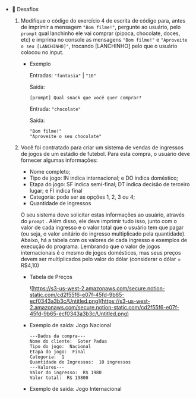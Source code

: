 - 🏅  Desafios
    1. Modifique o código do exercício 4 de escrita de código para, antes de imprimir a mensagem `"Bom filme!"`, pergunte ao usuário, pelo `prompt` qual lanchinho ele vai comprar (pipoca, chocolate, doces, etc) e imprima no console as mensagens `"Bom filme!"` e `"Aproveite o seu [LANCHINHO]"`, trocando [LANCHINHO] pelo que o usuário colocou no input.
        - Exemplo
            
            Entradas: `"fantasia"` | `"10"`
            
            Saída:
            
            ```
            [prompt] Qual snack que você quer comprar?
            ```
            
            Entrada: `"chocolate"`
            
            Saída:
            
            ```
            "Bom filme!"
            "Aproveite o seu chocolate"
            ```
            
        
    2. Você foi contratado para criar um sistema de vendas de ingressos de jogos de um estádio de futebol. Para esta compra, o usuário deve fornecer algumas informações:
        - Nome completo;
        - Tipo de jogo: IN indica internacional; e DO indica doméstico;
        - Etapa do jogo: SF indica semi-final; DT indica decisão de terceiro lugar; e FI indica final
        - Categoria: pode ser as opções 1, 2, 3 ou 4;
        - Quantidade de ingressos
        
        O seu sistema deve solicitar estas informações ao usuário, através do `prompt` . Além disso, ele deve imprimir tudo isso, junto com o valor de cada ingresso e o valor total que o usuário tem que pagar (ou seja, o valor unitário do ingresso multiplicado pela quantidade). Abaixo, há a tabela com os valores de cada ingresso e exemplos de execução do programa. Lembrando que o valor de jogos internacionais é o mesmo de jogos domésticos, mas seus preços devem ser multiplicados pelo valor do dólar (considerar o dólar = R$4,10)
        
        - Tabela de Preços
            
            ![https://s3-us-west-2.amazonaws.com/secure.notion-static.com/cd2f55f6-e07f-45fd-9b65-ecf0343a3b3c/Untitled.png](https://s3-us-west-2.amazonaws.com/secure.notion-static.com/cd2f55f6-e07f-45fd-9b65-ecf0343a3b3c/Untitled.png)
            
        - Exemplo de saída: Jogo Nacional
            
            ```
            ---Dados da compra--- 
            Nome do cliente:  Soter Padua 
            Tipo do jogo:  Nacional 
            Etapa do jogo:  Final 
            Categoria:  1 
            Quantidade de Ingressos:  10 ingressos 
            ---Valores--- 
            Valor do ingresso:  R$ 1980
            Valor total:  R$ 19800
            
            ```
            
        - Exemplo de saída: Jogo Internacional